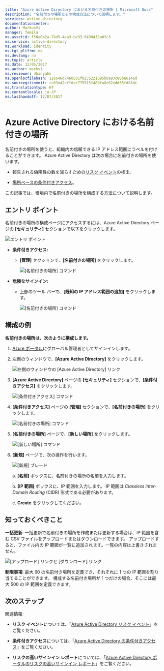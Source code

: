 ```yaml
---
title: "Azure Active Directory における名前付きの場所 | Microsoft Docs"
description: "名前付きの場所とその構成方法について説明します。"
services: active-directory
documentationcenter: 
author: MarkusVi
manager: femila
ms.assetid: f56e042a-78d5-4ea3-be33-94004f2a0fc3
ms.service: active-directory
ms.workload: identity
ms.tgt_pltfrm: na
ms.devlang: na
ms.topic: article
ms.date: 12/05/2017
ms.author: markvi
ms.reviewer: dhanyahk
ms.openlocfilehash: 126646d7460831f0235221595b8a93c88be6146d
ms.sourcegitcommit: cc03e42cffdec775515f489fa8e02edd35fd83dc
ms.translationtype: HT
ms.contentlocale: ja-JP
ms.lasthandoff: 12/07/2017
---
```

# <a name="named-locations-in-azure-active-directory"></a>Azure Active Directory における名前付きの場所

名前付きの場所を使うと、組織内の信頼できる IP アドレス範囲にラベルを付けることができます。 Azure Active Directory は次の場合に名前付きの場所を使います。

- 報告される偽陽性の数を減らすための[リスク イベント](active-directory-reporting-risk-events.md)の検出。  

- [場所ベースの条件付きアクセス](active-directory-conditional-access-azure-portal.md#locations)。


この記事では、環境内で名前付きの場所を構成する方法について説明します。


## <a name="entry-points"></a>エントリ ポイント

名前付きの場所の構成ページにアクセスするには、Azure Active Directory ページの **[セキュリティ]** セクションで以下をクリックします。

![エントリ ポイント](./media/active-directory-named-locations/34.png)

- **条件付きアクセス:**

    - **[管理]** セクションで、**[名前付きの場所]** をクリックします。
    
        ![[名前付きの場所] コマンド](./media/active-directory-named-locations/06.png)

- **危険なサインイン:**

    - 上部のツール バーで、**[既知の IP アドレス範囲の追加]** をクリックします。

       ![[名前付きの場所] コマンド](./media/active-directory-named-locations/35.png)



## <a name="configuration-example"></a>構成の例

**名前付きの場所は、次のように構成します。**

1. [Azure ポータル](https://portal.azure.com)にグローバル管理者としてサインインします。

2. 左側のウィンドウで、**[Azure Active Directory]** をクリックします。

    ![左側のウィンドウの [Azure Active Directory] リンク](./media/active-directory-named-locations/01.png)

3. **[Azure Active Directory]** ページの **[セキュリティ]** セクションで、**[条件付きアクセス]** をクリックします。

    ![[条件付きアクセス] コマンド](./media/active-directory-named-locations/05.png)


4. **[条件付きアクセス]** ページの **[管理]** セクションで、**[名前付きの場所]** をクリックします。

    ![[名前付きの場所] コマンド](./media/active-directory-named-locations/06.png)


5. **[名前付きの場所]** ページで、**[新しい場所]** をクリックします。

    ![[新しい場所] コマンド](./media/active-directory-named-locations/07.png)


6. **[新規]** ページで、次の操作を行います。

    ![[新規] ブレード](./media/active-directory-named-locations/56.png)

    a. **[名前]** ボックスに、名前付きの場所の名前を入力します。

    b. **[IP 範囲]** ボックスに、IP 範囲を入力します。 IP 範囲は *Classless Inter-Domain Routing* (CIDR) 形式である必要があります。  

    c. **Create** をクリックしてください。



## <a name="what-you-should-know"></a>知っておくべきこと

**一括更新**: 一括更新で名前付きの場所を作成または更新する場合は、IP 範囲を含む CSV ファイルをアップロードまたはダウンロードできます。 アップロードすると、ファイル内の IP 範囲が一覧に追加されます。一覧の内容は上書きされません。

![[アップロード] リンクと [ダウンロード] リンク](./media/active-directory-named-locations/09.png)


**制限事項**: 最大 60 の名前付き場所を定義でき、それぞれに 1 つの IP 範囲を割り当てることができます。 構成する名前付き場所が 1 つだけの場合、そこには最大 500 の IP 範囲を定義できます。


## <a name="next-steps"></a>次のステップ

関連情報:

- **リスク イベント**については、「[Azure Active Directory リスク イベント](active-directory-reporting-risk-events.md)」をご覧ください。

- **条件付きアクセス**については、「[Azure Active Directory の条件付きアクセス](active-directory-conditional-access-azure-portal.md)」をご覧ください。

- **リスクの高いサインイン レポート**については、「[Azure Active Directory ポータルのリスクの高いサインイン レポート](active-directory-reporting-security-risky-sign-ins.md)」をご覧ください。  
